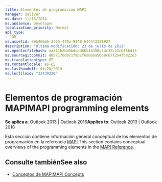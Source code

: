 ```yaml
---
title: Elementos de programación MAPI
manager: soliver
ms.date: 11/16/2014
ms.audience: Developer
localization_priority: Normal
api_type:
- COM
ms.assetid: 69b466b6-3f65-479a-8148-644443331927
description: 'Última modificación: 23 de julio de 2011'
ms.openlocfilehash: ea211b8bb0bdcdd60b34396c44c37c23cbf66413
ms.sourcegitcommit: 8657170d071f9bcf680aba50b9c07f2a4fb82283
ms.translationtype: MT
ms.contentlocale: es-ES
ms.lasthandoff: 04/28/2019
ms.locfileid: "33439320"
---
```

# <a name="mapi-programming-elements"></a><span data-ttu-id="4b5df-103">Elementos de programación MAPI</span><span class="sxs-lookup"><span data-stu-id="4b5df-103">MAPI programming elements</span></span>

<span data-ttu-id="4b5df-104">**Se aplica a**: Outlook 2013 | Outlook 2016</span><span class="sxs-lookup"><span data-stu-id="4b5df-104">**Applies to**: Outlook 2013 | Outlook 2016</span></span> 
  
<span data-ttu-id="4b5df-105">Esta sección contiene información general conceptual de los elementos de programación en la referencia [MAPI](mapi-reference.md).</span><span class="sxs-lookup"><span data-stu-id="4b5df-105">This section contains conceptual overviews of the programming elements in the [MAPI Reference](mapi-reference.md).</span></span> 
  
## <a name="see-also"></a><span data-ttu-id="4b5df-106">Consulte también</span><span class="sxs-lookup"><span data-stu-id="4b5df-106">See also</span></span>

- [<span data-ttu-id="4b5df-107">Conceptos de MAPI</span><span class="sxs-lookup"><span data-stu-id="4b5df-107">MAPI Concepts</span></span>](mapi-concepts.md)

